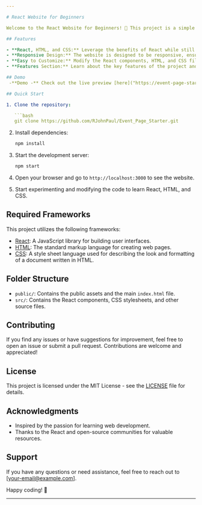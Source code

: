 ```yaml
---

# React Website for Beginners

Welcome to the React Website for Beginners! 🚀 This project is a simple React website that combines the power of React with the fundamentals of HTML and CSS. It's designed to be beginner-friendly, providing an easy-to-understand starting point for those learning web development.

## Features

- **React, HTML, and CSS:** Leverage the benefits of React while still understanding the core HTML and CSS principles.
- **Responsive Design:** The website is designed to be responsive, ensuring a seamless experience across various devices.
- **Easy to Customize:** Modify the React components, HTML, and CSS files to suit your preferences and requirements.
- **Features Section:** Learn about the key features of the project and the required frameworks.

## Demo
 -**Demo -** Check out the live preview [here]("https://event-page-starter.vercel.app/")

## Quick Start

1. Clone the repository:

   ```bash
   git clone https://github.com/RJohnPaul/Event_Page_Starter.git
   ```

2. Install dependencies:

   ```bash
   npm install
   ```

3. Start the development server:

   ```bash
   npm start
   ```

4. Open your browser and go to `http://localhost:3000` to see the website.

5. Start experimenting and modifying the code to learn React, HTML, and CSS.

## Required Frameworks

This project utilizes the following frameworks:

- [React](https://reactjs.org/): A JavaScript library for building user interfaces.
- [HTML](https://developer.mozilla.org/en-US/docs/Web/HTML): The standard markup language for creating web pages.
- [CSS](https://developer.mozilla.org/en-US/docs/Web/CSS): A style sheet language used for describing the look and formatting of a document written in HTML.

## Folder Structure

- `public/`: Contains the public assets and the main `index.html` file.
- `src/`: Contains the React components, CSS stylesheets, and other source files.

## Contributing

If you find any issues or have suggestions for improvement, feel free to open an issue or submit a pull request. Contributions are welcome and appreciated!

## License

This project is licensed under the MIT License - see the [LICENSE](LICENSE) file for details.

## Acknowledgments

- Inspired by the passion for learning web development.
- Thanks to the React and open-source communities for valuable resources.

## Support

If you have any questions or need assistance, feel free to reach out to [your-email@example.com].

Happy coding! 🚀

---
```

